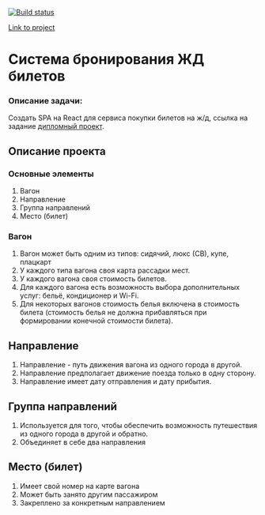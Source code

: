 [![Build status](https://ci.appveyor.com/api/projects/status/p43qvlkgag5uy0tu/branch/master?svg=true)](https://ci.appveyor.com/project/RebikHub/fe-trainbooking/branch/master)

[Link to project](https://rebikhub.github.io/fe-trainbooking/)


# Система бронирования ЖД билетов

### Описание задачи:
Создать SPA на React для сервиса покупки билетов на ж/д, ссылка на задание [дипломный проект]([https://www.figma.com/file/7981GjEsjSpBUKolk4xFoT/%D0%97%D0%B0%D0%BA%D0%B0%D0%B7-%D0%B1%D0%B8%D0%BB%D0%B5%D1%82%D0%BE%D0%B2?node-id=0%3A1](https://github.com/netology-code/fe-2-diplom)).

## Описание проекта

### Основные элементы

1. Вагон
1. Направление
1. Группа направлений
1. Место (билет)

### Вагон

1. Вагон может быть одним из типов: сидячий, люкс (СВ), купе, плацкарт
1. У каждого типа вагона своя карта рассадки мест.
1. У каждого вагона своя стоимость билетов.
1. Для каждого вагона есть возможность выбора дополнительных услуг: 
бельё, кондиционер и Wi-Fi.
1. Для некоторых вагонов стоимость белья включена в стоимость билета 
(стоимость белья не должна прибавляться при формировании конечной стоимости билета).

## Направление 

1. Направление - путь движения вагона из одного города в другой.
1. Направление предполагает движение поезда только в одну сторону.
1. Направление имеет дату отправления и дату прибытия.

## Группа направлений

1. Используется для того, чтобы обеспечить возможность
путешествия из одного города в другой и обратно.
1. Объединяет в себе два направления

## Место (билет)

1. Имеет свой номер на карте вагона
1. Может быть занято другим пассажиром
1. Закреплено за конкретным направлением
